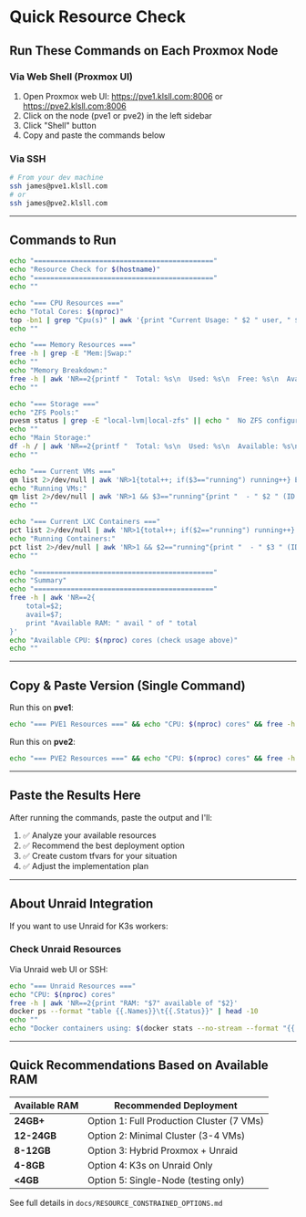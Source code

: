 # Quick Resource Check

## Run These Commands on Each Proxmox Node

### Via Web Shell (Proxmox UI)

1. Open Proxmox web UI: https://pve1.klsll.com:8006 or https://pve2.klsll.com:8006
2. Click on the node (pve1 or pve2) in the left sidebar
3. Click "Shell" button
4. Copy and paste the commands below

### Via SSH

```bash
# From your dev machine
ssh james@pve1.klsll.com
# or
ssh james@pve2.klsll.com
```

---

## Commands to Run

```bash
echo "============================================"
echo "Resource Check for $(hostname)"
echo "============================================"
echo ""

echo "=== CPU Resources ==="
echo "Total Cores: $(nproc)"
top -bn1 | grep "Cpu(s)" | awk '{print "Current Usage: " $2 " user, " $4 " system, " $8 " idle"}'
echo ""

echo "=== Memory Resources ==="
free -h | grep -E "Mem:|Swap:"
echo ""
echo "Memory Breakdown:"
free -h | awk 'NR==2{printf "  Total: %s\n  Used: %s\n  Free: %s\n  Available: %s\n", $2,$3,$4,$7}'
echo ""

echo "=== Storage ==="
echo "ZFS Pools:"
pvesm status | grep -E "local-lvm|local-zfs" || echo "  No ZFS configured"
echo ""
echo "Main Storage:"
df -h / | awk 'NR==2{printf "  Total: %s\n  Used: %s\n  Available: %s\n  Use%%: %s\n", $2,$3,$4,$5}'
echo ""

echo "=== Current VMs ==="
qm list 2>/dev/null | awk 'NR>1{total++; if($3=="running") running++} END{print "  Total: " total "\n  Running: " running}'
echo "Running VMs:"
qm list 2>/dev/null | awk 'NR>1 && $3=="running"{print "  - " $2 " (ID: " $1 ")"}'
echo ""

echo "=== Current LXC Containers ==="
pct list 2>/dev/null | awk 'NR>1{total++; if($2=="running") running++} END{print "  Total: " total "\n  Running: " running}'
echo "Running Containers:"
pct list 2>/dev/null | awk 'NR>1 && $2=="running"{print "  - " $3 " (ID: " $1 ")"}'
echo ""

echo "============================================"
echo "Summary"
echo "============================================"
free -h | awk 'NR==2{
    total=$2; 
    avail=$7;
    print "Available RAM: " avail " of " total
}'
echo "Available CPU: $(nproc) cores (check usage above)"
echo ""
```

---

## Copy & Paste Version (Single Command)

Run this on **pve1**:

```bash
echo "=== PVE1 Resources ===" && echo "CPU: $(nproc) cores" && free -h | awk 'NR==2{print "RAM: "$7" available of "$2}' && echo "VMs: $(qm list 2>/dev/null | awk 'NR>1 && $3=="running"' | wc -l) running" && echo "LXC: $(pct list 2>/dev/null | awk 'NR>1 && $2=="running"' | wc -l) running"
```

Run this on **pve2**:

```bash
echo "=== PVE2 Resources ===" && echo "CPU: $(nproc) cores" && free -h | awk 'NR==2{print "RAM: "$7" available of "$2}' && echo "VMs: $(qm list 2>/dev/null | awk 'NR>1 && $3=="running"' | wc -l) running" && echo "LXC: $(pct list 2>/dev/null | awk 'NR>1 && $2=="running"' | wc -l) running"
```

---

## Paste the Results Here

After running the commands, paste the output and I'll:

1. ✅ Analyze your available resources
2. ✅ Recommend the best deployment option
3. ✅ Create custom tfvars for your situation
4. ✅ Adjust the implementation plan

---

## About Unraid Integration

If you want to use Unraid for K3s workers:

### Check Unraid Resources

Via Unraid web UI or SSH:

```bash
echo "=== Unraid Resources ==="
echo "CPU: $(nproc) cores"
free -h | awk 'NR==2{print "RAM: "$7" available of "$2}'
docker ps --format "table {{.Names}}\t{{.Status}}" | head -10
echo ""
echo "Docker containers using: $(docker stats --no-stream --format "{{.MemUsage}}" | awk -F'/' '{sum+=$1} END{print sum}')"
```

---

## Quick Recommendations Based on Available RAM

| Available RAM | Recommended Deployment |
|---------------|----------------------|
| **24GB+** | Option 1: Full Production Cluster (7 VMs) |
| **12-24GB** | Option 2: Minimal Cluster (3-4 VMs) |
| **8-12GB** | Option 3: Hybrid Proxmox + Unraid |
| **4-8GB** | Option 4: K3s on Unraid Only |
| **<4GB** | Option 5: Single-Node (testing only) |

See full details in `docs/RESOURCE_CONSTRAINED_OPTIONS.md`
